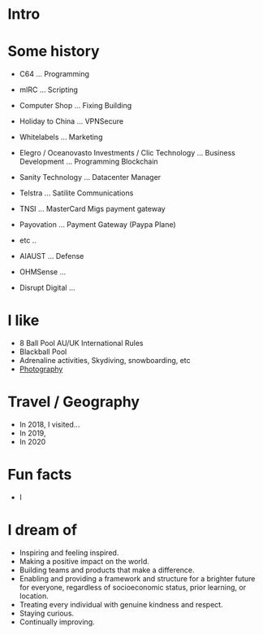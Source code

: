 # Intro


# Some history

- C64 ... Programming

- mIRC ... Scripting

- Computer Shop ... Fixing Building

- Holiday to China ... VPNSecure

- Whitelabels ... Marketing

- Elegro / Oceanovasto Investments / Clic Technology ... Business Development ... Programming Blockchain

- Sanity Technology ... Datacenter Manager

- Telstra ... Satilite Communications

- TNSI ... MasterCard Migs payment gateway

- Payovation ... Payment Gateway (Paypa Plane)

- etc ..

- AIAUST ... Defense

- OHMSense ... 

- Disrupt Digital ... 


# I like

- 8 Ball Pool AU/UK International Rules
- Blackball Pool
- Adrenaline activities, Skydiving, snowboarding, etc
- [Photography](https://instagram.com/supah08)

# Travel / Geography

- In 2018, I visited...
- In 2019, 
- In 2020

# Fun facts

- I 

# I dream of

- Inspiring and feeling inspired.
- Making a positive impact on the world.
- Building teams and products that make a difference.
- Enabling and providing a framework and structure for a brighter future for everyone, regardless of socioeconomic status, prior learning, or location.
- Treating every individual with genuine kindness and respect.
- Staying curious.
- Continually improving.
